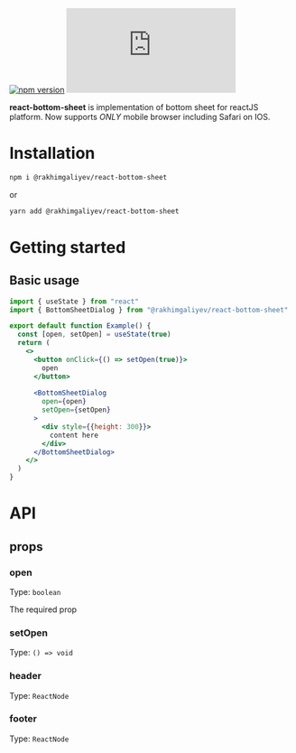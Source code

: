 [![npm version](https://img.shields.io/npm/v/@rakhimgaliyev/react-bottom-sheet.svg?style=flat-square)](https://www.npmjs.com/package/@rakhimgaliyev/react-bottom-sheet)
[![gzip size][gzip-badge]][unpkg-dist]

**react-bottom-sheet** is implementation of bottom sheet for reactJS platform. Now supports *ONLY* mobile browser including Safari on IOS.

# Installation

```bash
npm i @rakhimgaliyev/react-bottom-sheet
```

or

```bash
yarn add @rakhimgaliyev/react-bottom-sheet
```

# Getting started

## Basic usage

```jsx
import { useState } from "react"
import { BottomSheetDialog } from "@rakhimgaliyev/react-bottom-sheet"

export default function Example() {
  const [open, setOpen] = useState(true)
  return (
    <>
      <button onClick={() => setOpen(true)}>
        open
      </button>
      
      <BottomSheetDialog
        open={open}
        setOpen={setOpen}
      >
        <div style={{height: 300}}>
          content here
        </div>
      </BottomSheetDialog>
    </>
  )
}
```


# API

## props

### open

Type: `boolean`

The required prop

### setOpen

Type: `() => void`

### header

Type: `ReactNode`

### footer

Type: `ReactNode`

[gzip-badge]: https://img.badgesize.io/https:/unpkg.com/@rakhimgaliyev/react-bottom-sheet/dist/react-bottom-sheet.cjs.production.min.js?label=gzip%20size&compression=gzip&style=flat-square
[unpkg-dist]: https://unpkg.com/browse/@rakhimgaliyev/react-bottom-sheet@0.0.2/dist/

